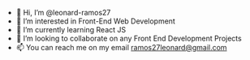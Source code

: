 - 👋 Hi, I’m @leonard-ramos27
- 👀 I’m interested in Front-End Web Development
- 🌱 I’m currently learning React JS
- 💞️ I’m looking to collaborate on any Front End Development Projects
- 📫 You can reach me on my email ramos27leonard@gmail.com

<!---
leonard-ramos27/leonard-ramos27 is a ✨ special ✨ repository because its `README.md` (this file) appears on your GitHub profile.
You can click the Preview link to take a look at your changes.
--->
